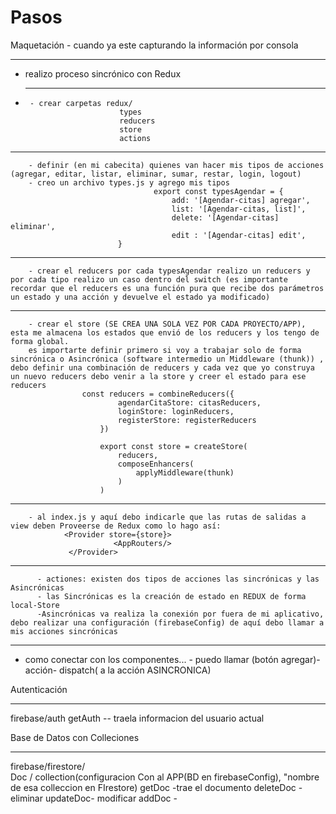# Pasos
 Maquetación - cuando ya este capturando la información por consola
 ___
 - realizo proceso sincrónico con Redux
 - ___
        - crear carpetas redux/ 
                            types
                            reducers
                            store
                            actions
  ___
        - definir (en mi cabecita) quienes van hacer mis tipos de acciones (agregar, editar, listar, eliminar, sumar, restar, login, logout)
        - creo un archivo types.js y agrego mis tipos 
                                    export const typesAgendar = {
                                        add: '[Agendar-citas] agregar',
                                        list: '[Agendar-citas, list]',
                                        delete: '[Agendar-citas] eliminar',
                                        edit : '[Agendar-citas] edit',
                            }
___
        - crear el reducers por cada typesAgendar realizo un reducers y por cada tipo realizo un caso dentro del switch (es importante recordar que el reducers es una función pura que recibe dos parámetros un estado y una acción y devuelve el estado ya modificado)
  ___

        - crear el store (SE CREA UNA SOLA VEZ POR CADA PROYECTO/APP), esta me almacena los estados que envió de los reducers y los tengo de forma global. 
        es importarte definir primero si voy a trabajar solo de forma sincrónica o Asincrónica (software intermedio un Middleware (thunk)) , debo definir una combinación de reducers y cada vez que yo construya un nuevo reducers debo venir a la store y creer el estado para ese reducers
                    const reducers = combineReducers({
                            agendarCitaStore: citasReducers,
                            loginStore: loginReducers, 
                            registerStore: registerReducers
                        })

                        export const store = createStore(
                            reducers,
                            composeEnhancers(
                                applyMiddleware(thunk)
                            )
                        )
___
        - al index.js y aquí debo indicarle que las rutas de salidas a view deben Proveerse de Redux como lo hago así:
                <Provider store={store}> 
                           <AppRouters/>
                 </Provider>

___
          - actiones: existen dos tipos de acciones las sincrónicas y las Asincrónicas
          - las Sincrónicas es la creación de estado en REDUX de forma local-Store
          -Asincrónicas va realiza la conexión por fuera de mi aplicativo, debo realizar una configuración (firebaseConfig) de aquí debo llamar a mis acciones sincrónicas

___
- como conectar con los componentes...
        - puedo llamar 
        (botón agregar)-acción- dispatch( a la acción ASINCRONICA)


Autenticación
___
firebase/auth           getAuth -- traela informacion del usuario actual


Base de Datos con Colleciones
___
firebase/firestore/     
 Doc / collection(configuracion Con al APP(BD en firebaseConfig), "nombre de esa colleccion en FIrestore)
                        getDoc -trae el documento 
                        deleteDoc - eliminar
                        updateDoc- modificar
                        addDoc - 

